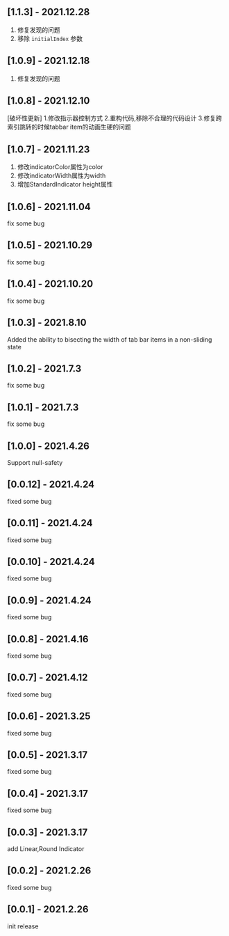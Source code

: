 ## [1.1.3] - 2021.12.28
1. 修复发现的问题
2. 移除 `initialIndex` 参数
## [1.0.9] - 2021.12.18
1. 修复发现的问题

## [1.0.8] - 2021.12.10
[破坏性更新]
1.修改指示器控制方式
2.重构代码,移除不合理的代码设计
3.修复跨索引跳转的时候tabbar item的动画生硬的问题


## [1.0.7] - 2021.11.23
1. 修改indicatorColor属性为color
2. 修改indicatorWidth属性为width
3. 增加StandardIndicator height属性

## [1.0.6] - 2021.11.04
fix some bug

## [1.0.5] - 2021.10.29
fix some bug

## [1.0.4] - 2021.10.20
fix some bug


## [1.0.3] - 2021.8.10
Added the ability to bisecting the width of tab bar items in a non-sliding state


## [1.0.2] - 2021.7.3
fix some bug

## [1.0.1] - 2021.7.3
fix some bug


## [1.0.0] - 2021.4.26

Support null-safety

## [0.0.12] - 2021.4.24

fixed some bug


## [0.0.11] - 2021.4.24

fixed some bug


## [0.0.10] - 2021.4.24

fixed some bug



## [0.0.9] - 2021.4.24

fixed some bug


## [0.0.8] - 2021.4.16

fixed some bug


## [0.0.7] - 2021.4.12

fixed some bug

## [0.0.6] - 2021.3.25

fixed some bug


## [0.0.5] - 2021.3.17

fixed some bug

## [0.0.4] - 2021.3.17

fixed some bug


## [0.0.3] - 2021.3.17

add Linear,Round Indicator

## [0.0.2] - 2021.2.26

fixed some bug

## [0.0.1] - 2021.2.26

init release

